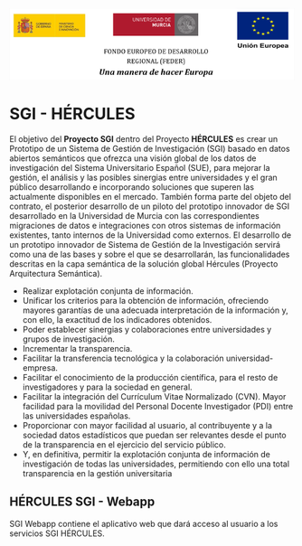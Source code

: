![](./doc/images/logos_feder.png)

# SGI - HÉRCULES

El objetivo del **Proyecto SGI** dentro del Proyecto **HÉRCULES** es crear un Prototipo de un Sistema de Gestión de Investigación (SGI) basado en datos abiertos semánticos que ofrezca una visión global de los datos de investigación del Sistema Universitario Español (SUE), para mejorar la gestión, el análisis y las posibles sinergias entre universidades y el gran público desarrollando e incorporando soluciones que superen las actualmente disponibles en el mercado.
También forma parte del objeto del contrato, el posterior desarrollo de un piloto del prototipo innovador de SGI desarrollado en la Universidad de Murcia con las correspondientes migraciones de datos e integraciones con otros sistemas de información existentes, tanto internos de la Universidad como externos.
El desarrollo de un prototipo innovador de Sistema de Gestión de la Investigación servirá como una de las bases y sobre el que se desarrollarán, las funcionalidades descritas en la capa semántica de la solución global Hércules (Proyecto Arquitectura Semántica).

*    Realizar explotación conjunta de información.
*    Unificar los criterios para la obtención de información, ofreciendo mayores garantías de una adecuada interpretación de la información y, con ello, la exactitud de los indicadores obtenidos.
*    Poder establecer sinergias y colaboraciones entre universidades y grupos de investigación.
*    Incrementar la transparencia.
*    Facilitar la transferencia tecnológica y la colaboración universidad-empresa.
*    Facilitar el conocimiento de la producción científica, para el resto de investigadores y para la sociedad en general.
*    Facilitar la integración del Currículum Vitae Normalizado (CVN). Mayor facilidad para la movilidad del Personal Docente Investigador (PDI) entre las universidades españolas.
*    Proporcionar con mayor facilidad al usuario, al contribuyente y a la sociedad datos estadísticos que puedan ser relevantes desde el punto de la transparencia en el ejercicio del servicio público.
*    Y, en definitiva, permitir la explotación conjunta de información de investigación de todas las universidades, permitiendo con ello una total transparencia en la gestión universitaria

## HÉRCULES SGI - Webapp

SGI Webapp contiene el aplicativo web que dará acceso al usuario a los servicios SGI HÉRCULES.